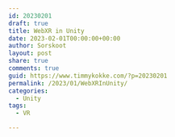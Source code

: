 ```yaml
---
id: 20230201
draft: true
title: WebXR in Unity
date: 2023-02-01T00:00:00+00:00
author: Sorskoot
layout: post
share: true
comments: true
guid: https://www.timmykokke.com/?p=20230201
permalink: /2023/01/WebXRInUnity/
categories:
  - Unity  
tags:
  - VR

---
```


